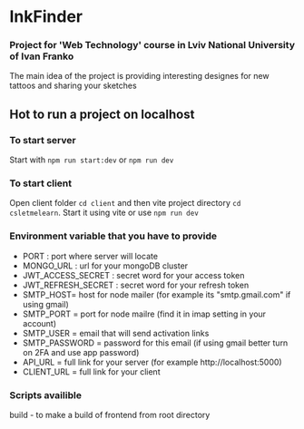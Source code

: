 # InkFinder
### Project for 'Web Technology' course in Lviv National University of Ivan Franko 
The main idea of the project is providing interesting designes for new tattoos and sharing your sketches
## Hot to run a project on localhost 
### To start server
Start with `npm run start:dev` or `npm run dev`
### To start client
Open client folder `cd client` and then vite project directory `cd csletmelearn`. Start it using vite or use `npm run dev`
### Environment variable that you have to provide
* PORT : port where server will locate
* MONGO_URL : url for your mongoDB cluster
* JWT_ACCESS_SECRET : secret word for your access token
* JWT_REFRESH_SECRET : secret word for your refresh token
* SMTP_HOST= host for node mailer (for example its "smtp.gmail.com" if using gmail)
* SMTP_PORT = port for node mailre (find it in imap setting in your account)
* SMTP_USER = email that will send activation links
* SMTP_PASSWORD = password for this email (if using gmail better turn on 2FA and use app password)
* API_URL = full link for your server (for example http://localhost:5000)
* CLIENT_URL = full link for your client
### Scripts availible
build - to make a build of frontend from root directory
